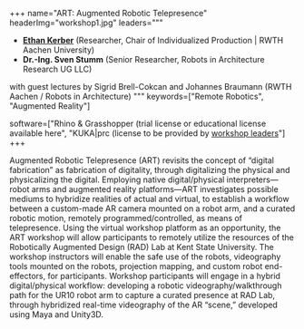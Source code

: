 +++
name="ART: Augmented Robotic Telepresence"
headerImg="workshop1.jpg"
leaders="""
- **[Ethan Kerber](https://www.grasshopper3d.com/forum/topics/rabbit-and-cellular-automata)** (Researcher, Chair of Individualized Production | RWTH Aachen University)
- **Dr.-Ing. Sven Stumm** (Senior Researcher, Robots in Architecture Research UG LLC)
  
with guest lectures by Sigrid Brell-Cokcan and Johannes Braumann (RWTH Aachen / Robots in Architecture)
"""
keywords=["Remote Robotics", "Augmented Reality"]

software=["Rhino & Grasshopper (trial license or educational license available here", "KUKA|prc (license to be provided by [workshop leaders](https://www.grasshopper3d.com/forum/topics/rabbit-and-cellular-automata)"]
+++

Augmented Robotic Telepresence (ART) revisits the concept of “digital fabrication” as fabrication of digitality, through digitalizing the physical and physicalizing the digital. Employing native digital/physical interpreters—robot arms and augmented reality platforms—ART investigates possible mediums to hybridize realities of actual and virtual, to establish a workflow between a custom-made AR camera mounted on a robot arm, and a curated robotic motion, remotely programmed/controlled, as means of telepresence. Using the virtual workshop platform as an opportunity, the ART workshop will allow participants to remotely utilize the resources of the Robotically Augmented Design (RAD) Lab at Kent State University. The workshop instructors will enable the safe use of the robots, videography tools mounted on the robots, projection mapping, and custom robot end-effectors, for participants. Workshop participants will engage in a hybrid digital/physical workflow: developing a robotic videography/walkthrough path for the UR10 robot arm to capture a curated presence at RAD Lab, through hybridized real-time videography of the AR “scene,” developed using Maya and Unity3D.